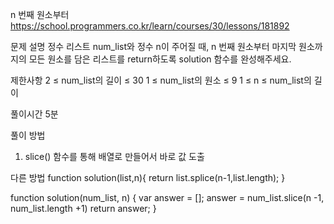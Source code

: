 n 번째 원소부터
https://school.programmers.co.kr/learn/courses/30/lessons/181892

문제 설명
정수 리스트 num_list와 정수 n이 주어질 때, n 번째 원소부터 마지막 원소까지의 모든 원소를 담은 리스트를 return하도록 solution 함수를 완성해주세요.

제한사항
2 ≤ num_list의 길이 ≤ 30
1 ≤ num_list의 원소 ≤ 9
1 ≤ n ≤ num_list의 길이

풀이시간
5분

풀이 방법

1. slice() 함수를 통해 배열로 만들어서 바로 값 도출

다른 방법
function solution(list,n){
return list.splice(n-1,list.length);
}

function solution(num_list, n) {
var answer = [];
answer = num_list.slice(n -1, num_list.length +1)
return answer;
}
